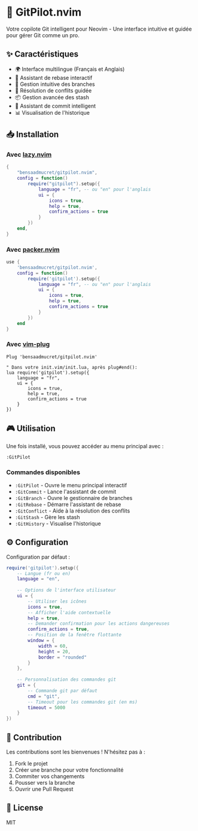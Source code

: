 # 🌟 GitPilot.nvim

Votre copilote Git intelligent pour Neovim - Une interface intuitive et guidée pour gérer Git comme un pro.

## ✨ Caractéristiques

- 🌍 Interface multilingue (Français et Anglais)
- 🎯 Assistant de rebase interactif
- 🔄 Gestion intuitive des branches
- 🚧 Résolution de conflits guidée
- 📦 Gestion avancée des stash
- 📝 Assistant de commit intelligent
- 📊 Visualisation de l'historique

## 📥 Installation

### Avec [lazy.nvim](https://github.com/folke/lazy.nvim)
```lua
{
    "bensaadmucret/gitpilot.nvim",
    config = function()
        require("gitpilot").setup({
            language = "fr", -- ou "en" pour l'anglais
            ui = {
                icons = true,
                help = true,
                confirm_actions = true
            }
        })
    end,
}
```

### Avec [packer.nvim](https://github.com/wbthomason/packer.nvim)
```lua
use {
    'bensaadmucret/gitpilot.nvim',
    config = function()
        require('gitpilot').setup({
            language = "fr", -- ou "en" pour l'anglais
            ui = {
                icons = true,
                help = true,
                confirm_actions = true
            }
        })
    end
}
```

### Avec [vim-plug](https://github.com/junegunn/vim-plug)
```vim
Plug 'bensaadmucret/gitpilot.nvim'

" Dans votre init.vim/init.lua, après plug#end():
lua require('gitpilot').setup({
    language = "fr",
    ui = {
        icons = true,
        help = true,
        confirm_actions = true
    }
})
```

## 🎮 Utilisation

Une fois installé, vous pouvez accéder au menu principal avec :
```vim
:GitPilot
```

### Commandes disponibles

- `:GitPilot` - Ouvre le menu principal interactif
- `:GitCommit` - Lance l'assistant de commit
- `:GitBranch` - Ouvre le gestionnaire de branches
- `:GitRebase` - Démarre l'assistant de rebase
- `:GitConflict` - Aide à la résolution des conflits
- `:GitStash` - Gère les stash
- `:GitHistory` - Visualise l'historique

## ⚙️ Configuration

Configuration par défaut :
```lua
require('gitpilot').setup({
    -- Langue (fr ou en)
    language = "en",
    
    -- Options de l'interface utilisateur
    ui = {
        -- Utiliser les icônes
        icons = true,
        -- Afficher l'aide contextuelle
        help = true,
        -- Demander confirmation pour les actions dangereuses
        confirm_actions = true,
        -- Position de la fenêtre flottante
        window = {
            width = 60,
            height = 20,
            border = "rounded"
        }
    },
    
    -- Personnalisation des commandes git
    git = {
        -- Commande git par défaut
        cmd = "git",
        -- Timeout pour les commandes git (en ms)
        timeout = 5000
    }
})
```

## 🤝 Contribution

Les contributions sont les bienvenues ! N'hésitez pas à :
1. Fork le projet
2. Créer une branche pour votre fonctionnalité
3. Commiter vos changements
4. Pousser vers la branche
5. Ouvrir une Pull Request

## 📝 License

MIT
